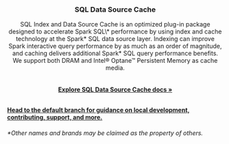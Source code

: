 <h3 align="center">SQL Data Source Cache</h3>

<p align="center">
  SQL Index and Data Source Cache is an optimized plug-in package designed to accelerate Spark SQL\* performance by using index and cache technology at the Spark* SQL data source layer. Indexing can improve Spark interactive query performance by as much as an order of magnitude, and caching delivers additional Spark* SQL query performance benefits. We support both DRAM and Intel® Optane™ Persistent Memory as cache media.
  <br>
  <br>
  <br>
  <a href="https://sql-datasource-cache.readthedocs.io/en/branch-1.1-spark-3.x/"><strong>Explore SQL Data Source Cache docs »</strong></a>
  <br>
  <br>
</p>


**[Head to the default branch for guidance on local development, contributing, support, and more.](https://github.com/HongW2019/sql-datasource-cache.git)**



###### \*Other names and brands may be claimed as the property of others.
